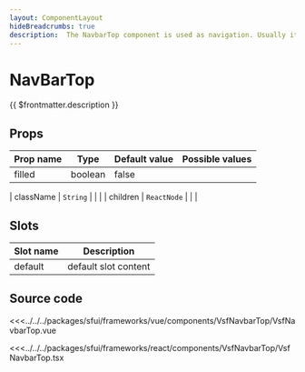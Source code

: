 ```yaml
---
layout: ComponentLayout
hideBreadcrumbs: true
description:  The NavbarTop component is used as navigation. Usually it's at the top of a page and has elements like company logo, links to main categories or a menu button, search input and action buttons that can open a cart, wishlist or login modal.
---
```

# NavBarTop

{{ $frontmatter.description }}

<Generate />

## Props

|    Prop name          |    Type          |      Default value    |     Possible values             |
|-----------------------|----------------- |---------------        |---------------------------------|
| filled               |      boolean      |  false                 |                                 |
<!-- react -->
|       className      |       `String`    |                     |                       |
|       children       |       `ReactNode` |                     |                       |

<!-- end react -->

<!-- vue -->
## Slots

| Slot name          |            Description                    |
| ---------          | -----------------------------------       |
|    default         |    default slot content                   |  

<!-- end vue -->

## Source code

<!-- vue -->
<<<../../../packages/sfui/frameworks/vue/components/VsfNavbarTop/VsfNavbarTop.vue
<!-- end vue -->
<!-- react -->
<<<../../../packages/sfui/frameworks/react/components/VsfNavbarTop/VsfNavbarTop.tsx
<!-- end react -->
